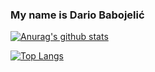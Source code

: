 ### My name is Dario Babojelić

[![Anurag's github stats](https://github-readme-stats.vercel.app/api?username=dbabojelic&count_private=true&show_icons=true&theme=gruvbox)]()

[![Top Langs](https://github-readme-stats.vercel.app/api/top-langs/?username=dbabojelic&layout=compact)]()